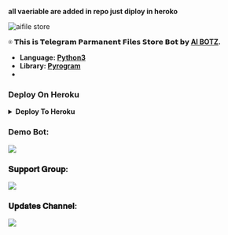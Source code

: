 <b> all vaeriable are added in repo just diploy in heroko </b>

![aifile store](https://telegra.ph/Ai-png-12-11)

⍟ <b>𝗧𝗵𝗶𝘀 𝗶𝘀 𝗧𝗲𝗹𝗲𝗴𝗿𝗮𝗺 𝗣𝗮𝗿𝗺𝗮𝗻𝗲𝗻𝘁 𝗙𝗶𝗹𝗲𝘀 𝗦𝘁𝗼𝗿𝗲 𝗕𝗼𝘁 𝗯𝘆 [AI BOTZ](https://t.me/Ai_botz_owner_bot).<b>

* **Language:** [Python3](https://www.python.org)
* **Library:** [Pyrogram](https://docs.pyrogram.org)
* 
### Deploy On Heroku 
<details><summary>Deploy To Heroku</summary>
<br>
<a href="https://heroku.com/deploy?template=https://github.com/tgaibotz/filestore-urlsh">
<img src="https://www.herokucdn.com/deploy/button.svg" alt="Deploy to Heroku">
</a>
</details>

### Demo Bot:
<a href="https://telegram.me/ai_file_store_robot"><img src="https://img.shields.io/badge/Demo-Telegram%20Bot-blue.svg?logo=telegram"></a>

### 𝐒𝐮𝐩𝐩𝐨𝐫𝐭 𝐆𝐫𝐨𝐮𝐩:
<a href="https://t.me/AI_BOTZ_SUPPORT"><img src="https://img.shields.io/badge/Telegram-Join%20Telegram%20Group-green.svg?logo=telegram"></a>
### 𝐔𝐩𝐝𝐚𝐭𝐞𝐬 𝐂𝐡𝐚𝐧𝐧𝐞𝐥:
<a href="https://telegram.me/the_ai_botz"><img src="https://img.shields.io/badge/Telegram-Join%20Telegram%20Channel-yellow.svg?logo=telegram"></a>
